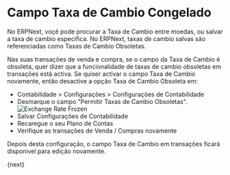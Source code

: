 <!-- add-breadcrumbs -->
# Campo Taxa de Cambio Congelado

No ERPNext, voçê pode procurar a Taxa de Cambio entre moedas, ou salvar a taxa de cambio especifica. No ERPNext, taxas de cambio salvas são referenciadas como Taxas de Cambio Obsoletas.

Nas suas transações de venda e compra, se o campo da Taxa de Cambio é obsoleta, quer dizer que a funcionalidade de taxas de cambio obsoletas em transações está activa. Se quiser activar o campo Taxa de Cambio novamente, então desactive a opção Taxa de Cambio Obsoleta em:

* Contabilidade > Configurações > Configurações de Contabilidade
* Desmarque o campo "Permitir Taxas de Cambio Obsoletas".
    <img class="screenshot" alt="Exchange Rate Frozen" src="{{docs_base_url}}/assets/img/accounts/exchange-rate-frozen.png">
* Salvar Configurações de Contabilidade
* Recaregue o seu Plano de Contas
* Verifique as transações de Venda / Compras novamente

Depois desta configuração, o campo Taxa de Cambio em transações ficará disponivel para edição novamente.

{next}

